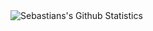 <a href="https://github.com/AstrosTech">
  <img align="left" src="https://github-readme-stats.vercel.app/api?username=AstrosTech&line_height=27&count_private=false&title_color=57A6FF&text_color=c9cacc&icon_color=57A6FF&bg_color=0D1116&border_color=57A6FF" alt="Sebastians's Github Statistics"/>
</a>

<!--START_SECTION:waka-->
<!--END_SECTION:waka-->
